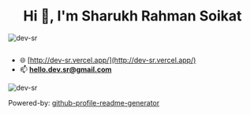 <h1 align="center">Hi 👋, I'm Sharukh Rahman Soikat</h1>

<p align="left"> <img src="https://komarev.com/ghpvc/?username=dev-sr&label=Profile%20views&color=0e75b6&style=flat" alt="dev-sr" /> </p>

<p align="left"> <a href="https://twitter.com/" target="blank"><img src="https://img.shields.io/twitter/follow/?logo=twitter&style=for-the-badge" alt="" /></a> </p>

- 🌐 [http://dev-sr.vercel.app/](http://dev-sr.vercel.app/)
- 📫 **hello.dev.sr@gmail.com**

<p><img align="center" src="https://github-readme-stats.vercel.app/api/top-langs?username=dev-sr&show_icons=true&locale=en&layout=compact" alt="dev-sr" /></p>

Powered-by: [github-profile-readme-generator](https://rahuldkjain.github.io/gh-profile-readme-generator/)
